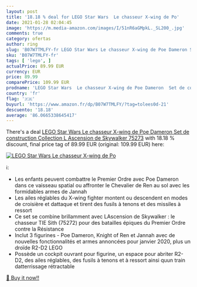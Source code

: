 ```yaml
---
layout: post
title: '18.18 % deal for LEGO Star Wars  Le chasseur X-wing de Po'
date: 2021-01-28 02:04:45
image: 'https://m.media-amazon.com/images/I/51nR6aGMpkL._SL200_.jpg'
comments: true
category: ofertas
author: ring
slug: 'B07W7TMLFY-fr LEGO Star Wars Le chasseur X-wing de Poe Dameron Set de...'
sku: 'B07W7TMLFY-fr'
tags: [ 'lego', ]
actualPrice: 89.99 EUR
currency: EUR
price: 89.99
comparePrice: 109.99 EUR
prodname: 'LEGO Star Wars  Le chasseur X-wing de Poe Dameron  Set de construction  Collection L Ascension de Skywalker  75273'
country: 'fr'
flag: '🇫🇷'
buyurl: 'https://www.amazon.fr/dp/B07W7TMLFY/?tag=tolees0d-21'
descuento: '18.18'
average: '86.0665338645417'
---
```


There's a deal [LEGO Star Wars  Le chasseur X-wing de Poe Dameron  Set de construction  Collection L Ascension de Skywalker  75273](https://www.amazon.fr/dp/B07W7TMLFY/?tag=tolees0d-21)  with  18.18 % discount, final price tag of  89.99 EUR (original: 109.99 EUR) here:

[![LEGO Star Wars  Le chasseur X-wing de Po](https://m.media-amazon.com/images/I/51nR6aGMpkL._SL200_.jpg)](https://www.amazon.fr/dp/B07W7TMLFY/?tag=tolees0d-21)

ℹ️:

- Les enfants peuvent combattre le Premier Ordre avec Poe Dameron dans ce vaisseau spatial ou affronter le Chevalier de Ren au sol avec les formidables armes de Jannah
- Les ailes réglables du X-wing fighter montent ou descendent en modes de croisière et dattaque et tirent des fusils à tenons et des missiles à ressort
- Ce set se combine brillamment avec LAscension de Skywalker : le chasseur TIE Sith (75272) pour des batailles épiques du Premier Ordre contre la Résistance
- Inclut 3 figurines - Poe Dameron, Knight of Ren et Jannah avec de nouvelles fonctionnalités et armes annoncées pour janvier 2020, plus un droïde R2-D2 LEGO
- Possède un cockpit ouvrant pour figurine, un espace pour abriter R2-D2, des ailes réglables, des fusils à tenons et à ressort ainsi quun train datterrissage rétractable

[🛒 Buy it now!!](https://www.amazon.fr/dp/B07W7TMLFY/?tag=tolees0d-21)
